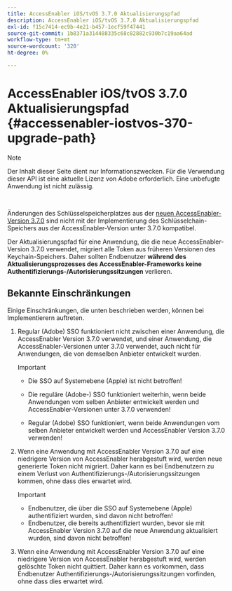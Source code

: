```yaml
---
title: AccessEnabler iOS/tvOS 3.7.0 Aktualisierungspfad
description: AccessEnabler iOS/tvOS 3.7.0 Aktualisierungspfad
exl-id: f15c7414-ec9b-4e21-b457-1ecf59f47441
source-git-commit: 1b8371a314488335c68c82882c930b7c19aa64ad
workflow-type: tm+mt
source-wordcount: '320'
ht-degree: 0%

---
```


# AccessEnabler iOS/tvOS 3.7.0 Aktualisierungspfad {#accessenabler-iostvos-370-upgrade-path}

>[!NOTE]
>
>Der Inhalt dieser Seite dient nur Informationszwecken. Für die Verwendung dieser API ist eine aktuelle Lizenz von Adobe erforderlich. Eine unbefugte Anwendung ist nicht zulässig.

</br>

Änderungen des Schlüsselspeicherplatzes aus der [neuen AccessEnabler-Version 3.7.0](/help/authentication/authn-rn-ios-tvos-370.md) sind nicht mit der Implementierung des Schlüsselchain-Speichers aus der AccessEnabler-Version unter 3.7.0 kompatibel.

Der Aktualisierungspfad für eine Anwendung, die die neue AccessEnabler-Version 3.7.0 verwendet, migriert alle Token aus früheren Versionen des Keychain-Speichers. Daher sollten Endbenutzer **während des Aktualisierungsprozesses des AccessEnabler-Frameworks keine Authentifizierungs-/Autorisierungssitzungen** verlieren.

## Bekannte Einschränkungen

Einige Einschränkungen, die unten beschrieben werden, können bei Implementierern auftreten.


1. Regular (Adobe) SSO funktioniert nicht zwischen einer Anwendung, die AccessEnabler Version 3.7.0 verwendet, und einer Anwendung, die AccessEnabler-Versionen unter 3.7.0 verwendet, auch nicht für Anwendungen, die von demselben Anbieter entwickelt wurden.

   >[!IMPORTANT]
   >
   >* Die SSO auf Systemebene (Apple) ist nicht betroffen!
   >
   >* Die reguläre (Adobe-) SSO funktioniert weiterhin, wenn beide Anwendungen vom selben Anbieter entwickelt werden und AccessEnabler-Versionen unter 3.7.0 verwenden!
   >
   >* Regular (Adobe) SSO funktioniert, wenn beide Anwendungen vom selben Anbieter entwickelt werden und AccessEnabler Version 3.7.0 verwenden!


1. Wenn eine Anwendung mit AccessEnabler Version 3.7.0 auf eine niedrigere Version von AccessEnabler herabgestuft wird, werden neue generierte Token nicht migriert. Daher kann es bei Endbenutzern zu einem Verlust von Authentifizierungs-/Autorisierungssitzungen kommen, ohne dass dies erwartet wird.

   >[!IMPORTANT]
   >
   >* Endbenutzer, die über die SSO auf Systemebene (Apple) authentifiziert wurden, sind davon nicht betroffen!
   >* Endbenutzer, die bereits authentifiziert wurden, bevor sie mit AccessEnabler Version 3.7.0 auf die neue Anwendung aktualisiert wurden, sind davon nicht betroffen!

1. Wenn eine Anwendung mit AccessEnabler Version 3.7.0 auf eine niedrigere Version von AccessEnabler herabgestuft wird, werden gelöschte Token nicht quittiert. Daher kann es vorkommen, dass Endbenutzer Authentifizierungs-/Autorisierungssitzungen vorfinden, ohne dass dies erwartet wird.
